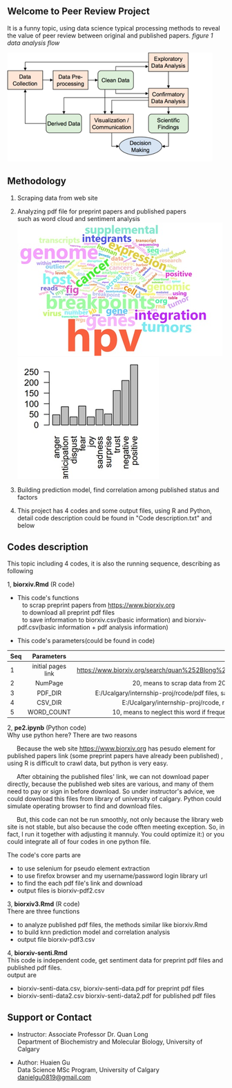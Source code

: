 ## Welcome to Peer Review Project

It is a funny topic, using data science typical processing methods to reveal the value of peer review between original and published papers.
  _figure 1 data analysis flow_ 
  
![image](https://github.com/danielgu0819/peerreview/blob/master/images/dataprocess.jpg)

## Methodology 

1. Scraping data from web site   
2. Analyzing pdf file for preprint papers and published papers  
   such as word cloud and sentiment analysis    
![image](https://github.com/danielgu0819/peerreview/blob/master/images/wordcloud.jpg) ![image](https://github.com/danielgu0819/peerreview/blob/master/images/sentiment.jpg)   

3. Building prediction model, find correlation among published status and factors 
4. This project has 4 codes and some output files, using R and Python, detail code description could be found in "Code description.txt" and below  




## Codes description 

This topic including 4 codes, it is also the running sequence, describing as following 

1, **biorxiv.Rmd** (R code)  
   - This code's functions  
   &ensp;  to scrap preprint papers from https://www.biorxiv.org   
   &ensp;  to download all preprint pdf files  
   &ensp;  to save information to biorxiv.csv(basic information) and biorxiv-pdf.csv(basic information + pdf analysis information)    

   - This code's parameters(could be found in code)   

   | Seq |   Parameters         |   Description                                                              |
   |-----|:--------------------:| --------------------------------------------------------------------------:|
   |  1  |   initial pages link |   https://www.biorxiv.org/search/quan%252Blong%252Bcanada                  |
   |  2  |   NumPage            |   20, means  to scrap data from 20 web pages                               |
   |  3  |   PDF_DIR            |   E:/Ucalgary/internship-proj/rcode/pdf files, save pdf files              |
   |  4  |   CSV_DIR            |   E:/Ucalgary/internship-proj/rcode, run all codes                         |
   |  5  |   WORD_COUNT         |   10, means to neglect this word if frequency less 10                      |
         
         
   
2, **pe2.ipynb** (Python code)   
   Why use python here?   There are two reasons    
   
   &ensp; &ensp; Because the web site https://www.biorxiv.org has pesudo element for published papers link (some preprint papers have already been published) , using R is difficult to crawl data, but python is very easy.     
   
   &ensp; &ensp; After obtaining the published files' link, we can not download paper directly, because the published web sites are various, and many of them need to pay or sign in before download. So under instructor's advice, we could download this files from library of university of calgary. Python could simulate operating browser to find and download files.    
   
   &ensp; &ensp; But, this code can not be run smoothly, not only because the library web site is not stable, but also because 
   the code offten meeting exception. So, in fact, I run it together with adjusting it mannuly. 
   You could optimize it:) or you could integrate all of four codes in one python file.   
   
   The code's core parts are    
   - to use selenium for pseudo element extraction 
   - to use firefox browser and my username/password login library url 
   - to find the each pdf file's link and download
   - output files is biorxiv-pdf2.csv   
    
     
3, **biorxiv3.Rmd** (R code)    
   There are three functions 
   - to analyze published pdf files, the methods similar like biorxiv.Rmd
   - to build knn prediction model and correlation analysis
   - output file biorxiv-pdf3.csv   
  
  
4, **biorxiv-senti.Rmd**    
   This code is independent code, get sentiment data for preprint pdf files and published pdf files.  
   output are
   - biorxiv-senti-data.csv, biorxiv-senti-data.pdf  for preprint  pdf files
   - biorxiv-senti-data2.csv biorxiv-senti-data2.pdf for published pdf files
    
    
## Support or Contact   
* Instructor: Associate Professor  Dr. Quan Long   
Department of Biochemistry and Molecular Biology, University of Calgary

* Author: Huaien Gu   
Data Science MSc Program, University of Calgary 
danielgu0819@gmail.com 


 
